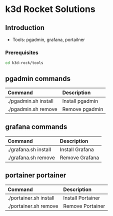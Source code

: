 # k3d Rocket Solutions

## Introduction

- Tools: pgadmin, grafana, portailner

### Prerequisites
```bash
cd k3d-rock/tools
```

## pgadmin commands 

| Command | Description |
|:---|:---|
| ./pgadmin.sh  install | Install pgadmin |
| ./pgadmin.sh  remove  | Remove pgadmin |

## grafana commands 

| Command | Description |
|:---|:---|
| ./grafana.sh  install | Install Grafana |
| ./grafana.sh  remove  | Remove Grafana |

## portainer portainer

| Command | Description |
|:---|:---|
| ./portainer.sh  install | Install Portainer |
| ./portainer.sh  remove  | Remove Portainer |
